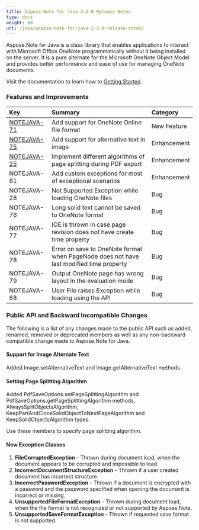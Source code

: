 ```yaml
---
title: Aspose.Note for Java 2.2.0 Release Notes
type: docs
weight: 60
url: /java/aspose-note-for-java-2-2-0-release-notes/
---
```


Aspose.Note for Java is a class library that enables applications to interact with Microsoft Office OneNote programmatically without it being installed on the server. It is a pure alternate for the Microsoft OneNote Object Model and provides better performance and ease of use for managing OneNote documents.

Visit the documentation to learn how to [Getting Started](/note/java/developer-guide-html/).
### **Features and Improvements**

|**Key** |**Summary** |**Category** |
| :- | :- | :- |
|[NOTEJAVA-71](/note/java/product-overview-html/)|Add support for OneNote Online file format |New Feature |
|[NOTEJAVA-75](http://www.aspose.com/docs/display/notejava/Adding+Image+to+a+OneNote+Document+Page+and+Saving+as+PDF#AddingImagetoaOneNoteDocumentPageandSavingasPDF-ImageText)|Add support for alternative text in image |Enhancement |
|[NOTEJAVA-25](/pages/createpage.action?spaceKey=notejava&title=Setting+Page+Splitting+Algorithm&linkCreation=true&fromPageId=19398719)|Implement different algorithms of page splitting during PDF export |Enhancement |
|NOTEJAVA-81 |Add custom exceptions for most of exceptional scenarios |Enhancement |
|NOTEJAVA-28 |Not Supported Exception while loading OneNote files |Bug |
|NOTEJAVA-76 |Long solid text cannot be saved to OneNote format |Bug |
|NOTEJAVA-77 |IOE is thrown in case page revision does not have create time property |Bug |
|NOTEJAVA-78 |Error on save to OneNote format when PageNode does not have last modified time property |Bug |
|NOTEJAVA-79 |Output OneNote page has wrong layout in the evaluation mode |Bug |
|NOTEJAVA-88 |User File raises Exception while loading using the API |Bug |
### **Public API and Backward Incompatible Changes**
The following is a list of any changes made to the public API such as added, renamed, removed or deprecated members as well as any non-backward compatible change made to Aspose.Note for Java.
#### **Support for Image Alternate Text**
Added Image.setAlternativeText and Image.getAlternativeText methods.
#### **Setting Page Splitting Algorithm**
Added PdfSaveOptions.setPageSplittingAlgorithm and PdfSaveOptions.getPageSplittingAlgorithm methods, AlwaysSplitObjectsAlgorithm, KeepPartAndCloneSolidObjectToNextPageAlgorithm and KeepSolidObjectsAlgorithm types.

Use these members to specify page splitting algorithm.
#### **New Exception Classes**
1. **FileCorruptedException** - Thrown during document load, when the document appears to be corrupted and impossible to load.
1. **IncorrectDocumentStructureException** - Thrown if a user created document has incorrect structure.
1. **IncorrectPasswordException** - Thrown if a document is encrypted with a password and the password specified when opening the document is incorrect or missing.
1. **UnsupportedFileFormatException** - Thrown during document load, when the file format is not recognized or not supported by Aspose.Note.
1. **UnsupportedSaveFormatException** - Thrown if requested save format is not supported.
